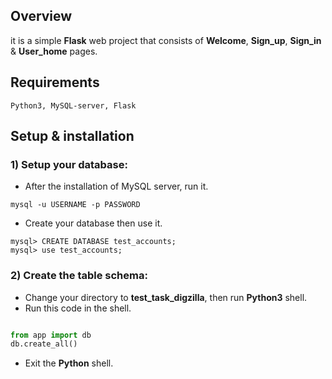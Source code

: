 ## Overview
it is a simple <b>Flask</b> web project that consists of <b>Welcome</b>, <b>Sign_up</b>, <b>Sign_in</b> & <b>User_home</b> pages.

## Requirements
```
Python3, MySQL-server, Flask
```

## Setup & installation
### 1) Setup your database: 
* After the installation of MySQL server, run it.
```
mysql -u USERNAME -p PASSWORD
```
* Create your database then use it.
```
mysql> CREATE DATABASE test_accounts;
mysql> use test_accounts;
```
### 2) Create the table schema:
* Change your directory to <b>test_task_digzilla</b>, then run <b>Python3</b> shell.
* Run this code in the shell.
```python

from app import db
db.create_all()
```
* Exit the <b>Python</b> shell.
